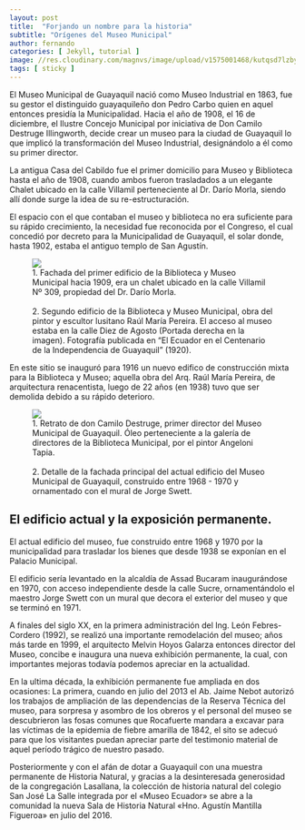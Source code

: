 ```yaml
---
layout: post
title:  "Forjando un nombre para la historia"
subtitle: "Orígenes del Museo Municipal"
author: fernando
categories: [ Jekyll, tutorial ]
image: //res.cloudinary.com/magnvs/image/upload/v1575001468/kutqsd7lzbyiscnxyah2.jpg
tags: [ sticky ]
---
```


El Museo Municipal de Guayaquil nació como Museo Industrial en 1863, fue su gestor el distinguido guayaquileño don Pedro Carbo quien en aquel entonces presidía la Municipalidad. Hacia el año de 1908, el 16 de diciembre, el Ilustre Concejo Municipal por iniciativa de Don Camilo Destruge Illingworth, decide crear un museo para la ciudad de Guayaquil lo que implicó la transformación del Museo Industrial, designándolo a él como su primer director.

La antigua Casa del Cabildo fue el primer domicilio para Museo y Biblioteca hasta el año de 1908, cuando ambos fueron trasladados a un elegante Chalet ubicado en la calle Villamil perteneciente al Dr. Darío Morla, siendo allí donde surge la idea de su re-estructuración.

El espacio con el que contaban el museo y biblioteca no era suficiente para su rápido crecimiento, la necesidad fue reconocida por el Congreso, el cual concedió por decreto para la Municipalidad de Guayaquil, el solar donde, hasta 1902, estaba el antiguo templo de San Agustín.

<figure class='full-width'>
  <img class="wide" src="//cdn.filestackcontent.com/m7pxxWdcSDWoyjWnmN3A">
  <figcaption>1. Fachada del primer edificio de la Biblioteca y Museo Municipal hacia 1909, era un chalet ubicado en la calle Villamil Nº 309, propiedad del Dr. Darío Morla.<br /><br />2. Segundo edificio de la Biblioteca y Museo Municipal, obra del pintor y escultor lusitano Raúl María Pereira. El acceso al museo estaba en la calle Diez de Agosto (Portada derecha en la imagen). Fotografía publicada en “El Ecuador en el Centenario de la Independencia de Guayaquil” (1920).</figcaption>
</figure>

En este sitio se inauguró para 1916 un nuevo edifico de construcción mixta para la Biblioteca y Museo; aquella obra del Arq. Raúl María Pereira, de arquitectura renacentista, luego de 22 años (en 1938) tuvo que ser demolida debido a su rápido deterioro.

<figure class='full-width'>
  <img class="wide" src="//cdn.filestackcontent.com/eLrELY0RSYettoZwHjtQ">
  <figcaption>1. Retrato de don Camilo Destruge, primer director del Museo Municipal de Guayaquil. Óleo perteneciente a la galería de directores de la Biblioteca Municipal, por el pintor Angeloni Tapia.<br /><br />2. Detalle de la fachada principal del actual edificio del Museo Municipal de Guayaquil, construido entre 1968 - 1970 y ornamentado con el mural de Jorge Swett.</figcaption>
</figure>

## El edificio actual y la exposición permanente.

El actual edificio del museo, fue construido entre 1968 y 1970 por la municipalidad para trasladar los bienes que desde 1938 se exponían en el Palacio Municipal.

El edificio sería levantado en la alcaldía de Assad Bucaram inaugurándose en 1970, con acceso independiente desde la calle Sucre, ornamentándolo el maestro Jorge Swett con un mural que decora el exterior del museo y que se terminó en 1971.

A finales del siglo XX, en la primera administración del Ing. León Febres-Cordero (1992), se realizó una importante remodelación del museo; años más tarde en 1999, el arquitecto Melvin Hoyos Galarza entonces director del Museo, concibe e inaugura una nueva exhibición permanente, la cual, con importantes mejoras todavía podemos apreciar en la actualidad.

En la ultima década, la exhibición permanente fue ampliada en dos ocasiones: La primera, cuando en julio del 2013 el Ab. Jaime Nebot autorizó los trabajos de ampliación de las dependencias de la Reserva Técnica del museo, para sorpresa y asombro de los obreros y el personal del museo se descubrieron las fosas comunes que Rocafuerte mandara a excavar para las víctimas de la epidemia de fiebre amarilla de 1842, el sito se adecuó para que los visitantes puedan apreciar parte del testimonio material de aquel período trágico de nuestro pasado.

Posteriormente y con el afán de dotar a Guayaquil con una muestra permanente de Historia Natural, y gracias a la desinteresada generosidad de la congregación Lasallana, la colección de historia natural del colegio San José La Salle integrada por el &laquo;Museo Ecuador&raquo; se abre a la comunidad la nueva Sala de Historia Natural &laquo;Hno. Agustín Mantilla Figueroa&raquo; en julio del 2016.
